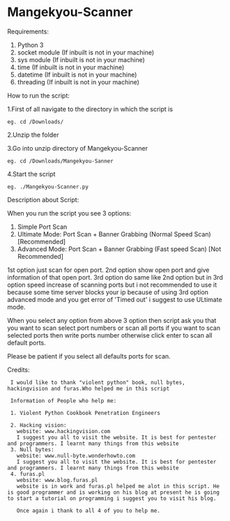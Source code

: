 # Mangekyou-Scanner
Requirements:
1. Python 3
2. socket module (If inbuilt is not in your machine)
3. sys module (If inbuilt is not in your machine)
4. time (If inbuilt is not in your machine)
5. datetime (If inbuilt is not in your machine)
6. threading (If inbuilt is not in your machine)

How to run the script:

1.First of all navigate to the directory in which the script is
      
    eg. cd /Downloads/ 

2.Unzip the folder 

3.Go into unzip directory of Mangekyou-Scanner

    eg. cd /Downloads/Mangekyou-Sanner

4.Start the script
 
    eg. ./Mangekyou-Scanner.py

Description about Script:
 
 When you run the script you see 3 options:
 1. Simple Port Scan 
 2. Ultimate Mode: Port Scan + Banner Grabbing (Normal Speed Scan) [Recommended] 
 3. Advanced Mode: Port Scan + Banner Grabbing (Fast speed Scan)   [Not Recommended] 
 
 1st option just scan for open port.
 2nd option show open port and give information of that open port.
 3rd option do same like 2nd option but in 3rd option speed increase of scanning ports but i not recommended to use it because some time server blocks your ip because of using 3rd option advanced mode and you get error of 'Timed out' i suggest to use ULtimate mode.
 
 When you select any option from above 3 option then script ask you that you want to scan select port numbers or scan all ports if you want to scan selected ports then write ports number otherwise click enter to scan all default ports.
 
 Please be patient if you select all defaults ports for scan.

Credits:
     
     I would like to thank "violent python" book, null bytes, hackingvision and furas.Who helped me in this script
     
     Information of People who help me:
     
     1. Violent Python Cookbook Penetration Engineers
     
     2. Hacking vision:
       website: www.hackingvision.com
       I suggest you all to visit the website. It is best for pentester and programmers. I learnt many things from this website
     3. Null bytes:
       website: www.null-byte.wonderhowto.com
       I suggest you all to visit the website. It is best for pentester and programmers. I learnt many things from this website
     4. furas.pl
       website: www.blog.furas.pl
       website is in work and furas.pl helped me alot in this script. He is good programmer and is working on his blog at present he is going to start a tutorial on programming i suggest you to visit his blog.
       
       Once again i thank to all 4 of you to help me.
